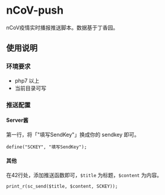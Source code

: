 # nCoV-push

nCoV疫情实时播报推送脚本。数据基于丁香园。

## 使用说明

### 环境要求

- php7 以上
- 当前目录可写

### 推送配置

#### Server酱

第一行，将「"填写SendKey"」换成你的 sendkey 即可。
```
define("SCKEY", "填写SendKey");
```

#### 其他

在42行处，添加推送函数即可，`$title` 为标题，`$content` 为内容。

```
print_r(sc_send($title, $content, SCKEY));
```